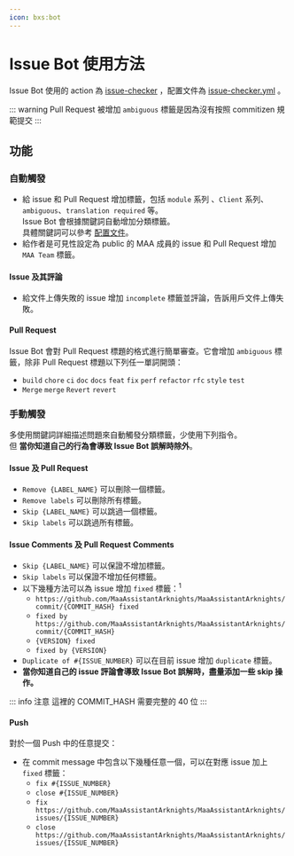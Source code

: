 ```yaml
---
icon: bxs:bot
---
```

# Issue Bot 使用方法

Issue Bot 使用的 action 為 [issue-checker](https://github.com/zzyyyl/issue-checker) ，配置文件為 [issue-checker.yml](https://github.com/MaaAssistantArknights/MaaAssistantArknights/blob/master/.github/issue-checker.yml) 。

::: warning
Pull Request 被增加 `ambiguous` 標籤是因為沒有按照 commitizen 規範提交
:::

## 功能

### 自動觸發

- 給 issue 和 Pull Request 增加標籤，包括 `module` 系列	、`Client` 系列、`ambiguous`、`translation required` 等。<br>
  Issue Bot 會根據關鍵詞自動增加分類標籤。<br>
  具體關鍵詞可以參考 [配置文件](https://github.com/MaaAssistantArknights/MaaAssistantArknights/blob/master/.github/issue-checker.yml)。
- 給作者是可見性設定為 public 的 MAA 成員的 issue 和 Pull Request 增加 `MAA Team` 標籤。

#### Issue 及其評論

- 給文件上傳失敗的 issue 增加 `incomplete` 標籤並評論，告訴用戶文件上傳失敗。

#### Pull Request

Issue Bot 會對 Pull Request 標題的格式進行簡單審查。它會增加 `ambiguous` 標籤，除非 Pull Request 標題以下列任一單詞開頭：

- `build` `chore` `ci` `doc` `docs` `feat` `fix` `perf` `refactor` `rfc` `style` `test`
- `Merge` `merge` `Revert` `revert`

### 手動觸發

多使用關鍵詞詳細描述問題來自動觸發分類標籤，少使用下列指令。<br>
但 **當你知道自己的行為會導致 Issue Bot 誤解時除外**。

#### Issue 及 Pull Request

- `Remove {LABEL_NAME}` 可以刪除一個標籤。
- `Remove labels` 可以刪除所有標籤。
- `Skip {LABEL_NAME}` 可以跳過一個標籤。
- `Skip labels` 可以跳過所有標籤。

#### Issue Comments 及 Pull Request Comments

- `Skip {LABEL_NAME}` 可以保證不增加標籤。
- `Skip labels` 可以保證不增加任何標籤。
- 以下幾種方法可以為 issue 增加 `fixed` 標籤：<sup>1</sup><br>
  - `https://github.com/MaaAssistantArknights/MaaAssistantArknights/commit/{COMMIT_HASH} fixed`
  - `fixed by https://github.com/MaaAssistantArknights/MaaAssistantArknights/commit/{COMMIT_HASH}`
  - `{VERSION} fixed`
  - `fixed by {VERSION}`
- `Duplicate of #{ISSUE_NUMBER}` 可以在目前 issue 增加 `duplicate` 標籤。
- **當你知道自己的 issue 評論會導致 Issue Bot 誤解時，盡量添加一些 skip 操作。**

::: info 注意
這裡的 COMMIT_HASH 需要完整的 40 位
:::

#### Push

對於一個 Push 中的任意提交：

- 在 commit message 中包含以下幾種任意一個，可以在對應 issue 加上 `fixed` 標籤：
  - `fix #{ISSUE_NUMBER}`
  - `close #{ISSUE_NUMBER}`
  - `fix https://github.com/MaaAssistantArknights/MaaAssistantArknights/issues/{ISSUE_NUMBER}`
  - `close https://github.com/MaaAssistantArknights/MaaAssistantArknights/issues/{ISSUE_NUMBER}`
